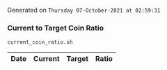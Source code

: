 Generated on `Thursday 07-October-2021 at 02:59:31`

### Current to Target Coin Ratio
`current_coin_ratio.sh`

Date|Current|Target|Ratio
---|---|---|---
